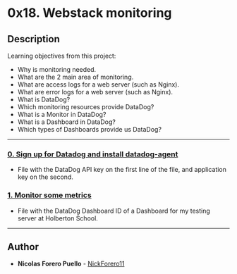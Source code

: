 # 0x18. Webstack monitoring

## Description

Learning objectives from this project:

* Why is monitoring needed.
* What are the 2 main area of monitoring.
* What are access logs for a web server (such as Nginx).
* What are error logs for a web server (such as Nginx).
* What is DataDog?
* Which monitoring resources provide DataDog?
* What is a Monitor in DataDog?
* What is a Dashboard in DataDog?
* Which types of Dashboards provide us DataDog?

---

### [0. Sign up for Datadog and install datadog-agent](./0-setup_datadog)

* File with the DataDog API key on the first line of the file, and application key on the second.

### [1. Monitor some metrics](./2-setup_datadog)

* File with the DataDog Dashboard ID of a Dashboard for my testing server at Holberton School.

---

## Author

* **Nicolas Forero Puello** - [NickForero11](https://github.com/NickForero11)
